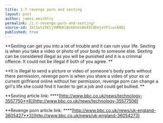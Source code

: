 ```yaml
---
title: I.T revenge porn and sexting
layout: post
author: james.meichtry
permalink: /i.t-revenge-porn-and-sexting/
source-id: 1bt1wtz5KtjVHMbKlBnkKnoVA64ICdEmjeYFlcwi6AQs
published: true
---
```

**Sexting can get you into a lot of trouble and it can ruin your life. Sexting is when you take a video or photo of your body to someone else. Sexting can be considered illegal as you will be punished and it is a criminal offence. It could not be illegal if both of you agree. 	**

**It is illegal to send a picture or video of someone's body parts without there permission, revenge porn is when you share a video of your ex or current girlfriend online without her permission, revenge porn can change a girl's life she could find it harder to get a job and could get bullied.   **

**Sexting article link: ****[http://www.bbc.co.uk/news/technology-3557750**6](http://www.bbc.co.uk/news/technology-35577506)

**Revenge porn article link: ****[http://www.bbc.co.uk/news/uk-england-3605427**3](http://www.bbc.co.uk/news/uk-england-36054273)

